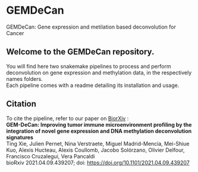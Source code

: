 # GEMDeCan
GEMDeCan: Gene expression and metilation based deconvolution for Cancer

## Welcome to the GEMDeCan repository.  
You will find here two snakemake pipelines to process and perform deconvolution on gene expression and methylation data, in the respectively names folders.  
Each pipeline comes with a readme detailing its installation and usage.  
  
## Citation 
To cite the pipeline, refer to our paper on [BiorXiv](https://www.biorxiv.org/content/10.1101/2021.04.09.439207v2) :  
**GEM-DeCan: Improving tumor immune microenvironment profiling by the integration of novel gene expression and DNA methylation deconvolution signatures**  
Ting Xie, Julien Pernet, Nina Verstraete, Miguel Madrid-Mencía, Mei-Shiue Kuo, Alexis Hucteau, Alexis Coullomb, Jacobo Solórzano, Olivier Delfour, Francisco Cruzalegui, Vera Pancaldi  
bioRxiv 2021.04.09.439207; doi: https://doi.org/10.1101/2021.04.09.439207
